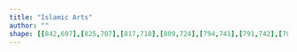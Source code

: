 ```yaml
---
title: "Islamic Arts"
author: ""
shape: [[842,697],[825,707],[817,718],[809,724],[794,741],[791,742],[781,751],[777,757],[765,763],[756,772],[743,780],[734,789],[731,796],[728,875],[729,888],[727,911],[727,945],[725,969],[725,1006],[714,1310],[714,1346],[712,1371],[708,1539],[706,1590],[704,1604],[703,1689],[700,1729],[700,1760],[703,1763],[709,1765],[724,1767],[794,1766],[815,1763],[819,1759],[825,1743],[830,1712],[836,1696],[845,1652],[847,1615],[852,1582],[856,1518],[861,1474],[862,1442],[864,1431],[866,1348],[870,1295],[873,1274],[878,1184],[883,1130],[885,1068],[888,1045],[887,1035],[898,958],[897,939],[900,918],[899,907],[905,785],[904,757],[906,744],[904,736],[903,707],[899,699],[843,698]]
---
```

